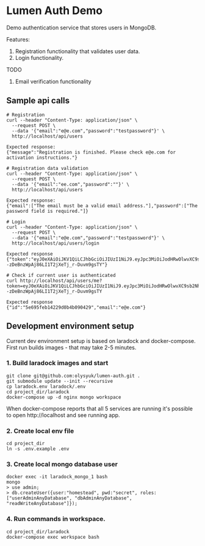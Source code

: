 # Lumen Auth Demo

Demo authentication service that stores users in MongoDB.

Features:

1. Registration functionality that validates user data.
2. Login functionality.

TODO

1. Email verification functionality

## Sample api calls
```
# Registration
curl --header "Content-Type: application/json" \
  --request POST \
  --data '{"email":"e@e.com","password":"testpassword"}' \
  http://localhost/api/users

Expected response:
{"message":"Registration is finished. Please check e@e.com for activation instructions."}

# Registration data validation
curl --header "Content-Type: application/json" \
  --request POST \
  --data '{"email":"ee.com","password":""}' \
  http://localhost/api/users

Expected response:
{"email":["The email must be a valid email address."],"password":["The password field is required."]}

# Login
curl --header "Content-Type: application/json" \
  --request POST \
  --data '{"email":"e@e.com","password":"testpassword"}' \
  http://localhost/api/users/login

Expected response
{"token":"eyJ0eXAiOiJKV1QiLCJhbGciOiJIUzI1NiJ9.eyJpc3MiOiJodHRwOlwvXC9sb2NhbGhvc3RcL2FwaVwvdXNlcnNcL2xvZ2luIiwiaWF0IjoxNTgzOTY0MjE0LCJleHAiOjE1ODM5Njc4MTQsIm5iZiI6MTU4Mzk2NDIxNCwianRpIjoidXFkUHg3d1BlVWZ2aDVKVSIsInN1YiI6IjVlNjk1ZmViMTQyMjlkMGI0YjA5MDQyOSIsInBydiI6IjIzYmQ1Yzg5NDlmNjAwYWRiMzllNzAxYzQwMDg3MmRiN2E1OTc2ZjcifQ.zg17qGB--zDeBnzWpAj86LI1T2jXeTj_r-Duvm9gsTY"}

# Check if current user is authenticated
curl http://localhost/api/users/me?token=eyJ0eXAiOiJKV1QiLCJhbGciOiJIUzI1NiJ9.eyJpc3MiOiJodHRwOlwvXC9sb2NhbGhvc3RcL2FwaVwvdXNlcnNcL2xvZ2luIiwiaWF0IjoxNTgzOTY0MjE0LCJleHAiOjE1ODM5Njc4MTQsIm5iZiI6MTU4Mzk2NDIxNCwianRpIjoidXFkUHg3d1BlVWZ2aDVKVSIsInN1YiI6IjVlNjk1ZmViMTQyMjlkMGI0YjA5MDQyOSIsInBydiI6IjIzYmQ1Yzg5NDlmNjAwYWRiMzllNzAxYzQwMDg3MmRiN2E1OTc2ZjcifQ.zg17qGB--zDeBnzWpAj86LI1T2jXeTj_r-Duvm9gsTY

Expected response
{"id":"5e695feb14229d0b4b090429","email":"e@e.com"}

```


## Development environment setup

Current dev environment setup is based on laradock and docker-compose. First run builds images - that may take 2-5 minutes.


### 1. Build laradock images and start

```
git clone git@github.com:olysyuk/lumen-auth.git .
git submodule update --init --recursive
cp laradock.env laradock/.env
cd project_dir/laradock
docker-compose up -d nginx mongo workspace
```

When docker-compose reports that all 5 services are running it's possible to open http://localhost and see running app.

### 2. Create local env file
```
cd project_dir
ln -s .env.example .env
```

### 3. Create local mongo database user
```
docker exec -it laradock_mongo_1 bash
mongo
> use admin;
> db.createUser({user:"homestead", pwd:"secret", roles:["userAdminAnyDatabase", "dbAdminAnyDatabase", "readWriteAnyDatabase"]});
```

### 4. Run commands in workspace.
```
cd project_dir/laradock
docker-compose exec workspace bash
```

